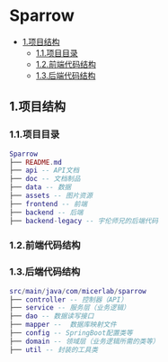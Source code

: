 # Sparrow

- [1.项目结构](#1项目结构)
  - [1.1.项目目录](#11项目目录)
  - [1.2.前端代码结构](#12前端代码结构)
  - [1.3.后端代码结构](#13后端代码结构)

## 1.项目结构

### 1.1.项目目录

```lua
Sparrow
├── README.md
├── api -- API文档
├── doc -- 文档制品
├── data -- 数据
├── assets -- 图片资源
├── frontend -- 前端
├── backend -- 后端
├── backend-legacy -- 宇伦师兄的后端代码

```

### 1.2.前端代码结构


### 1.3.后端代码结构

```lua
src/main/java/com/micerlab/sparrow
├── controller -- 控制器（API）
├── service -- 服务层（业务逻辑）
├── dao -- 数据读写接口
├── mapper --  数据库映射文件
├── config -- SpringBoot配置类等
├── domain -- 领域层（业务逻辑所需的类等）
├── util -- 封装的工具类
```






